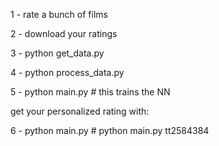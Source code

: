 1 - rate a bunch of films

2 - download your ratings

3 - python get_data.py

4 - python process_data.py

5 - python main.py  # this trains the NN


get your personalized rating with:

6 - python main.py <filmID>  #   python main.py tt2584384
